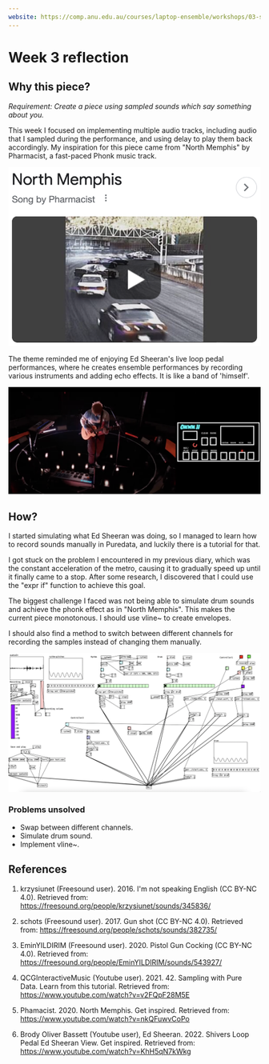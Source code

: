 ```yaml
---
website: https://comp.anu.edu.au/courses/laptop-ensemble/workshops/03-sampling-1/
---
```


# Week 3 reflection

## Why this piece?
*Requirement: Create a piece using sampled sounds which say something about you.*

This week I focused on implementing multiple audio tracks, including audio that I sampled during the performance, and using delay to play them back accordingly. My inspiration for this piece came from "North Memphis" by Pharmacist, a fast-paced Phonk music track.

![ Screenshot of the song](north-memphis.png)

The theme reminded me of enjoying Ed Sheeran's live loop pedal performances, where he creates ensemble performances by recording various instruments and adding echo effects. It is like a band of 'himself'.

![ Screenshot of Ed playing loop pedal](ed.png)

## How?
I started simulating what Ed Sheeran was doing, so I managed to learn how to record sounds manually in Puredata, and luckily there is a tutorial for that.

I got stuck on the problem I encountered in my previous diary, which was the constant acceleration of the metro, causing it to gradually speed up until it finally came to a stop. After some research, I discovered that I could use the "expr if" function to achieve this goal.

The biggest challenge I faced was not being able to simulate drum sounds and achieve the phonk effect as in "North Memphis". This makes the current piece monotonous. I should use vline~ to create envelopes.

I should also find a method to switch between different channels for recording the samples instead of changing them manually.

![ Screenshot of diary 2](diary2.png)

### **Problems unsolved**
- Swap between different channels.
- Simulate drum sound.
- Implement vline~.

## References
1. krzysiunet (Freesound user). 2016. I'm not speaking English (CC BY-NC 4.0). Retrieved from: https://freesound.org/people/krzysiunet/sounds/345836/

2. schots (Freesound user). 2017. Gun shot (CC BY-NC 4.0). Retrieved from: https://freesound.org/people/schots/sounds/382735/

3. EminYILDIRIM (Freesound user). 2020. Pistol Gun Cocking (CC BY-NC 4.0). Retrieved from: https://freesound.org/people/EminYILDIRIM/sounds/543927/

4. QCGInteractiveMusic (Youtube user). 2021. 42. Sampling with Pure Data. Learn from this tutorial. Retrieved from: https://www.youtube.com/watch?v=v2FQpF28M5E

5. Phamacist. 2020. North Memphis. Get inspired. Retrieved from: https://www.youtube.com/watch?v=nkQFuwvCoPo

6. Brody Oliver Bassett (Youtube user), Ed Sheeran. 2022. Shivers Loop Pedal Ed Sheeran View. Get inspired. Retrieved from: https://www.youtube.com/watch?v=KhH5qN7kWkg
